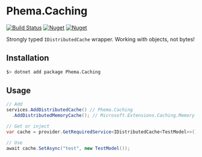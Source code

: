 # Phema.Caching

[![Build Status](https://cloud.drone.io/api/badges/phema-team/Phema.Caching/status.svg)](https://cloud.drone.io/phema-team/Phema.Caching)
[![Nuget](https://img.shields.io/nuget/v/Phema.Caching.svg)](https://www.nuget.org/packages/Phema.Caching)
[![Nuget](https://img.shields.io/nuget/dt/Phema.Caching.svg)](https://nuget.org/packages/Phema.Caching)

Strongly typed `IDistributedCache` wrapper. Working with objects, not bytes!

## Installation

```bash
$> dotnet add package Phema.Caching
```

## Usage

```csharp
// Add
services.AddDistributedCache() // Phema.Caching
  .AddDistributedMemoryCache(); // Microsoft.Extensions.Caching.Memory

// Get or inject
var cache = provider.GetRequiredService<IDistributedCache<TestModel>>();

// Use
await cache.SetAsync("test", new TestModel());
```
